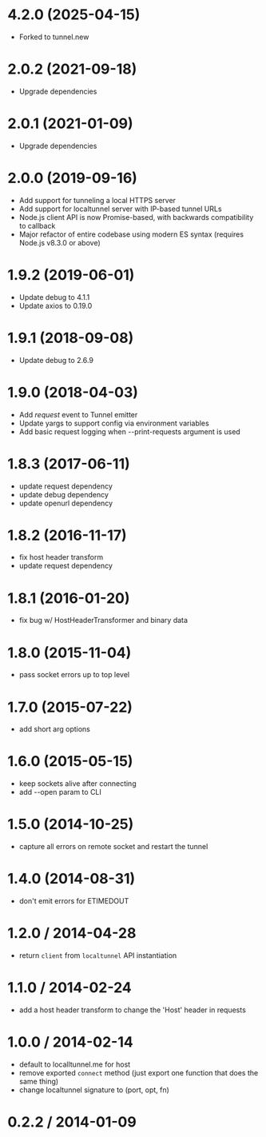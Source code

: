 # 4.2.0 (2025-04-15)

- Forked to tunnel.new

# 2.0.2 (2021-09-18)

- Upgrade dependencies

# 2.0.1 (2021-01-09)

- Upgrade dependencies

# 2.0.0 (2019-09-16)

- Add support for tunneling a local HTTPS server
- Add support for localtunnel server with IP-based tunnel URLs
- Node.js client API is now Promise-based, with backwards compatibility to callback
- Major refactor of entire codebase using modern ES syntax (requires Node.js v8.3.0 or above)

# 1.9.2 (2019-06-01)

- Update debug to 4.1.1
- Update axios to 0.19.0

# 1.9.1 (2018-09-08)

- Update debug to 2.6.9

# 1.9.0 (2018-04-03)

- Add _request_ event to Tunnel emitter
- Update yargs to support config via environment variables
- Add basic request logging when --print-requests argument is used

# 1.8.3 (2017-06-11)

- update request dependency
- update debug dependency
- update openurl dependency

# 1.8.2 (2016-11-17)

- fix host header transform
- update request dependency

# 1.8.1 (2016-01-20)

- fix bug w/ HostHeaderTransformer and binary data

# 1.8.0 (2015-11-04)

- pass socket errors up to top level

# 1.7.0 (2015-07-22)

- add short arg options

# 1.6.0 (2015-05-15)

- keep sockets alive after connecting
- add --open param to CLI

# 1.5.0 (2014-10-25)

- capture all errors on remote socket and restart the tunnel

# 1.4.0 (2014-08-31)

- don't emit errors for ETIMEDOUT

# 1.2.0 / 2014-04-28

- return `client` from `localtunnel` API instantiation

# 1.1.0 / 2014-02-24

- add a host header transform to change the 'Host' header in requests

# 1.0.0 / 2014-02-14

- default to localltunnel.me for host
- remove exported `connect` method (just export one function that does the same thing)
- change localtunnel signature to (port, opt, fn)

# 0.2.2 / 2014-01-09
